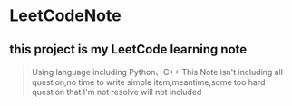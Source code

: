 # LeetCodeNote
 
## this project is my LeetCode learning note

> Using language including Python、C++
> This Note isn't including all question,no time to write simple item,meantime,some too hard question that I'm not resolve will not included
>  